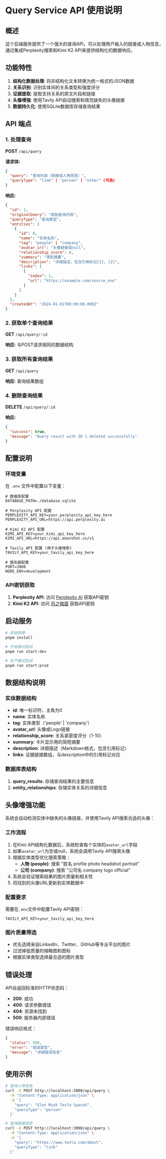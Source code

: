 # Query Service API 使用说明

## 概述

这个后端服务提供了一个强大的查询API，可以处理用户输入的链接或人物信息，通过集成Perplexity搜索和Kimi K2 API来提供结构化的数据响应。

## 功能特性

1. **结构化数据处理**: 将非结构化文本转换为统一格式的JSON数据
2. **关系识别**: 识别实体间的关系类型和强度评分
3. **证据提取**: 提取支持关系的原文片段和链接
4. **头像增强**: 使用Tavily API自动搜索和填充缺失的头像链接
5. **数据持久化**: 使用SQLite数据库存储查询结果

## API 端点

### 1. 处理查询

**POST** `/api/query`

**请求体:**
```json
{
  "query": "查询内容（链接或人物信息）",
  "queryType": "link" | "person" | "other" (可选)
}
```

**响应:**
```json
{
  "id": 1,
  "originalQuery": "原始查询内容",
  "queryType": "查询类型",
  "entities": [
    {
      "id": 0,
      "name": "实体名称",
      "tag": "people" | "company",
      "avatar_url": "头像链接或null",
      "relationship_score": 8,
      "summary": "简短摘要",
      "description": "详细描述，包含引用标记[1], [2]",
      "links": [
        {
          "index": 1,
          "url": "https://example.com/source_one"
        }
      ]
    }
  ],
  "createdAt": "2024-01-01T00:00:00.000Z"
}
```

### 2. 获取单个查询结果

**GET** `/api/query/:id`

**响应:** 与POST请求相同的数据结构

### 3. 获取所有查询结果

**GET** `/api/query`

**响应:** 查询结果数组

### 4. 删除查询结果

**DELETE** `/api/query/:id`

**响应:**
```json
{
  "success": true,
  "message": "Query result with ID 1 deleted successfully"
}
```

## 配置说明

### 环境变量

在 `.env` 文件中配置以下变量：

```env
# 数据库配置
DATABASE_PATH=./database.sqlite

# Perplexity API 配置
PERPLEXITY_API_KEY=your_perplexity_api_key_here
PERPLEXITY_API_URL=https://api.perplexity.ai

# Kimi K2 API 配置
KIMI_API_KEY=your_kimi_api_key_here
KIMI_API_URL=https://api.moonshot.cn/v1

# Tavily API 配置 (用于头像搜索)
TAVILY_API_KEY=your_tavily_api_key_here

# 服务器配置
PORT=3000
NODE_ENV=development
```

### API密钥获取

1. **Perplexity API**: 访问 [Perplexity AI](https://www.perplexity.ai/) 获取API密钥
2. **Kimi K2 API**: 访问 [月之暗面](https://platform.moonshot.cn/) 获取API密钥

## 启动服务

```bash
# 安装依赖
pnpm install

# 开发模式启动
pnpm run start:dev

# 生产模式启动
pnpm run start:prod
```

## 数据结构说明

### 实体数据结构

- **id**: 唯一标识符，主角为0
- **name**: 实体名称
- **tag**: 实体类型（'people' | 'company'）
- **avatar_url**: 头像或Logo链接
- **relationship_score**: 关系紧密度评分（1-10）
- **summary**: 卡片显示用的简短摘要
- **description**: 详细描述（Markdown格式，包含引用标记）
- **links**: 证据链接数组，与description中的引用标记对应

### 数据库表结构

1. **query_results**: 存储查询结果的主要信息
2. **entity_relationships**: 存储实体关系的详细信息

## 头像增强功能

系统会自动检测实体中缺失的头像链接，并使用Tavily API搜索合适的头像：

### 工作流程
1. 在Kimi API结构化数据后，系统检查每个实体的`avatar_url`字段
2. 如果`avatar_url`为空或null，系统会调用Tavily API搜索头像
3. 根据实体类型优化搜索策略：
   - **人物 (people)**: 搜索 "姓名 profile photo headshot portrait"
   - **公司 (company)**: 搜索 "公司名 company logo official"
4. 系统会验证搜索结果的图片质量和相关性
5. 将找到的头像URL更新到实体数据中

### 配置要求
需要在`.env`文件中配置Tavily API密钥：
```env
TAVILY_API_KEY=your_tavily_api_key_here
```

### 图片质量筛选
- 优先选择来自LinkedIn、Twitter、GitHub等专业平台的图片
- 过滤掉低质量的缩略图和图标
- 根据实体类型选择最合适的图片类型

## 错误处理

API会返回标准的HTTP状态码：

- **200**: 成功
- **400**: 请求参数错误
- **404**: 资源未找到
- **500**: 服务器内部错误

错误响应格式：
```json
{
  "status": 500,
  "error": "错误类型",
  "message": "详细错误信息"
}
```

## 使用示例

```bash
# 查询人物信息
curl -X POST http://localhost:3000/api/query \
  -H "Content-Type: application/json" \
  -d '{
    "query": "Elon Musk Tesla SpaceX",
    "queryType": "person"
  }'

# 查询链接信息
curl -X POST http://localhost:3000/api/query \
  -H "Content-Type: application/json" \
  -d '{
    "query": "https://www.tesla.com/about",
    "queryType": "link"
  }'
```